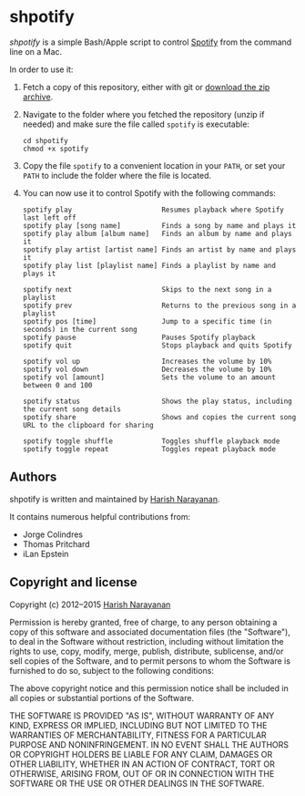 # shpotify

*shpotify* is a simple Bash/Apple script to control
 [Spotify](https://www.spotify.com) from the command line on a Mac.

In order to use it:

1. Fetch a copy of this repository, either with git or [download the
   zip archive](https://github.com/hnarayanan/shpotify/archive/master.zip).

2. Navigate to the folder where you fetched the repository (unzip if
   needed) and make sure the file called `spotify` is executable:
   ````
   cd shpotify
   chmod +x spotify
   ````

3. Copy the file `spotify` to a convenient location in your `PATH`, or
   set your `PATH` to include the folder where the file is located.

4. You can now use it to control Spotify with the following commands:
   ````
   spotify play                      Resumes playback where Spotify last left off
   spotify play [song name]          Finds a song by name and plays it
   spotify play album [album name]   Finds an album by name and plays it
   spotify play artist [artist name] Finds an artist by name and plays it
   spotify play list [playlist name] Finds a playlist by name and plays it

   spotify next                      Skips to the next song in a playlist
   spotify prev                      Returns to the previous song in a playlist
   spotify pos [time]                Jump to a specific time (in seconds) in the current song
   spotify pause                     Pauses Spotify playback
   spotify quit                      Stops playback and quits Spotify

   spotify vol up                    Increases the volume by 10%
   spotify vol down                  Decreases the volume by 10%
   spotify vol [amount]              Sets the volume to an amount between 0 and 100

   spotify status                    Shows the play status, including the current song details
   spotify share                     Shows and copies the current song URL to the clipboard for sharing

   spotify toggle shuffle            Toggles shuffle playback mode
   spotify toggle repeat             Toggles repeat playback mode
   ````

## Authors

shpotify is written and maintained by [Harish
Narayanan](https://harishnarayanan.org).

It contains numerous helpful contributions from:

* Jorge Colindres
* Thomas Pritchard
* iLan Epstein

## Copyright and license

Copyright (c) 2012–2015 [Harish Narayanan](https://harishnarayanan.org)

Permission is hereby granted, free of charge, to any person obtaining a copy
of this software and associated documentation files (the "Software"), to deal
in the Software without restriction, including without limitation the rights
to use, copy, modify, merge, publish, distribute, sublicense, and/or sell
copies of the Software, and to permit persons to whom the Software is
furnished to do so, subject to the following conditions:

The above copyright notice and this permission notice shall be included in
all copies or substantial portions of the Software.

THE SOFTWARE IS PROVIDED "AS IS", WITHOUT WARRANTY OF ANY KIND, EXPRESS OR
IMPLIED, INCLUDING BUT NOT LIMITED TO THE WARRANTIES OF MERCHANTABILITY,
FITNESS FOR A PARTICULAR PURPOSE AND NONINFRINGEMENT. IN NO EVENT SHALL THE
AUTHORS OR COPYRIGHT HOLDERS BE LIABLE FOR ANY CLAIM, DAMAGES OR OTHER
LIABILITY, WHETHER IN AN ACTION OF CONTRACT, TORT OR OTHERWISE, ARISING FROM,
OUT OF OR IN CONNECTION WITH THE SOFTWARE OR THE USE OR OTHER DEALINGS IN
THE SOFTWARE.
